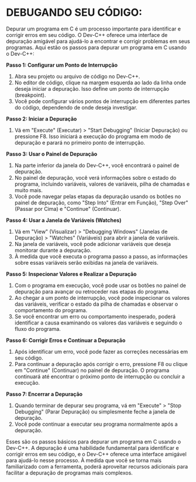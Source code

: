 # DEBUGANDO SEU CÓDIGO:
Depurar um programa em C é um processo importante para identificar e corrigir erros em seu código. O Dev-C++ oferece uma interface de depuração amigável para ajudá-lo a encontrar e corrigir problemas em seus programas. Aqui estão os passos para depurar um programa em C usando o Dev-C++:

**Passo 1: Configurar um Ponto de Interrupção**

1. Abra seu projeto ou arquivo de código no Dev-C++.
2. No editor de código, clique na margem esquerda ao lado da linha onde deseja iniciar a depuração. Isso define um ponto de interrupção (breakpoint).
3. Você pode configurar vários pontos de interrupção em diferentes partes do código, dependendo de onde deseja investigar.

**Passo 2: Iniciar a Depuração**

1. Vá em "Execute" (Executar) > "Start Debugging" (Iniciar Depuração) ou pressione F8. Isso iniciará a execução do programa em modo de depuração e parará no primeiro ponto de interrupção.

**Passo 3: Usar o Painel de Depuração**

1. Na parte inferior da janela do Dev-C++, você encontrará o painel de depuração.
2. No painel de depuração, você verá informações sobre o estado do programa, incluindo variáveis, valores de variáveis, pilha de chamadas e muito mais.
3. Você pode navegar pelas etapas da depuração usando os botões no painel de depuração, como "Step Into" (Entrar em Função), "Step Over" (Passar por Cima) e "Continue" (Continuar).

**Passo 4: Usar a Janela de Variáveis (Watches)**

1. Vá em "View" (Visualizar) > "Debugging Windows" (Janelas de Depuração) > "Watches" (Variáveis) para abrir a janela de variáveis.
2. Na janela de variáveis, você pode adicionar variáveis que deseja monitorar durante a depuração.
3. À medida que você executa o programa passo a passo, as informações sobre essas variáveis serão exibidas na janela de variáveis.

**Passo 5: Inspecionar Valores e Realizar a Depuração**

1. Com o programa em execução, você pode usar os botões no painel de depuração para avançar ou retroceder nas etapas do programa.
2. Ao chegar a um ponto de interrupção, você pode inspecionar os valores das variáveis, verificar o estado da pilha de chamadas e observar o comportamento do programa.
3. Se você encontrar um erro ou comportamento inesperado, poderá identificar a causa examinando os valores das variáveis e seguindo o fluxo do programa.

**Passo 6: Corrigir Erros e Continuar a Depuração**

1. Após identificar um erro, você pode fazer as correções necessárias em seu código.
2. Para continuar a depuração após corrigir o erro, pressione F8 ou clique em "Continue" (Continuar) no painel de depuração. O programa continuará até encontrar o próximo ponto de interrupção ou concluir a execução.

**Passo 7: Encerrar a Depuração**

1. Quando terminar de depurar seu programa, vá em "Execute" > "Stop Debugging" (Parar Depuração) ou simplesmente feche a janela de depuração.
2. Você pode continuar a executar seu programa normalmente após a depuração.

Esses são os passos básicos para depurar um programa em C usando o Dev-C++. A depuração é uma habilidade fundamental para identificar e corrigir erros em seu código, e o Dev-C++ oferece uma interface amigável para ajudá-lo nesse processo. À medida que você se torna mais familiarizado com a ferramenta, poderá aproveitar recursos adicionais para facilitar a depuração de programas mais complexos.